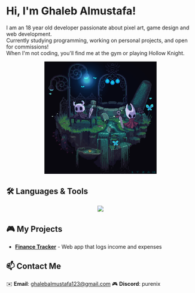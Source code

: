 # Hi, I'm Ghaleb Almustafa!

I am an 18 year old developer passionate about pixel art, game design and web development.  
Currently studying programming, working on personal projects, and open for commissions! <br>
When I'm not coding, you'll find me at the gym or playing Hollow Knight.

<p align="center">
  <img src="/assets/HKandH.gif" width="300" alt="Hollow Knight pixel art">
</p>

## 🛠️ Languages & Tools

<p align="center">
  <img src="https://skillicons.dev/icons?i=html,css,js,python,cs,unity,mongodb,git,vscode&perline=5">
</p>

## 🎮 My Projects

- **[Finance Tracker](https://github.com/ShuraNix/fitness-tracker)** - Web app that logs income and expenses

<!-- - **[HK Mod](https://github.com/ShuraNix/hk-mod)** - Hollow Knight custom boss
- **[Pixel Portfolio](https://shura-pixels.netlify.app)** - Gallery of my art -->

## 📫 Contact Me

✉️ **Email**: ghalebalmustafa123@gmail.com
🎮 **Discord**: purenix
